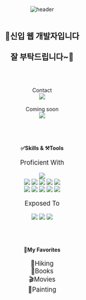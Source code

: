 <div align='center'>
  
![header](https://capsule-render.vercel.app/api?type=rect&color=timeGradient&height=300&section=header&text=Welcome%20My%20GitHub&fontSize=70)
<br><br>



## <center>🐣신입  웹 개발자입니다<br/><br/>잘 부탁드립니다~👋</center>
<br><br>
<div align='center'>
	Contact
	<br>
	<a href='mailto:shin10075@gmail.com'><img src="https://img.shields.io/badge/Gmail-EA4335?style=flat&logo=Gmail&logoColor=white" /></a>
	<br>
	<br>
	Coming soon
	<br>
	<a href='https://publish.obsidian.md/shin10075/Area/AboutMe/Bono%EC%9D%98+%EA%B0%9C%EB%B0%9C+%EA%B8%B0%EB%A1%9D%EC%9E%A5' target="_blank"><img src="https://img.shields.io/badge/Obsidian-7C3AED?style=flat&logo=Obsidian&logoColor=white" /></a>
</div>
<br><br>
<br>

#### <center>✅Skills & ⚒️Tools</center>
<center><big>Proficient With</big></center>
<br>

<div align="center">
	<img src="https://img.shields.io/badge/IntelliJ IDEA-000000?style=flat&logo=IntelliJIDEA&logoColor=white" />
	<br>
	<img src="https://img.shields.io/badge/Java-007396?style=flat&logo=Conda-Forge&logoColor=white" />
	<img src="https://img.shields.io/badge/Spring-6DB33F?style=flat&logo=Spring&logoColor=white" />
	<img src="https://img.shields.io/badge/SpringBoot-6DB33F?style=flat&logo=Springboot&logoColor=white" />
	<img src="https://img.shields.io/badge/Oracle%20SQL-F80000?style=flat&logo=Oracle&logoColor=white" />
	<img src="https://img.shields.io/badge/MySQL-4479A1?style=flat&logo=MySQL&logoColor=white" />
	<br>
	<img src="https://img.shields.io/badge/HTML5-E34F26?style=flat&logo=HTML5&logoColor=white" />
	<img src="https://img.shields.io/badge/CSS3-1572B6?style=flat&logo=CSS3&logoColor=white" />
	<img src="https://img.shields.io/badge/JavaScript-F7DF1E?style=flat&logo=JavaScript&logoColor=white" />
	<img src="https://img.shields.io/badge/jQuery-0769AD?style=flat&logo=jQuery&logoColor=white" />
	<img src="https://img.shields.io/badge/Git-F05032?style=flat&logo=git&logoColor=white" />
	<br>
</div>
<br>

<center><big>Exposed To</big></center>
<br>
<div align="center">
	<img src="https://img.shields.io/badge/React-61DAFB?style=flat&logo=React&logoColor=white" />
	<img src="https://img.shields.io/badge/Amazon AWS-232F3E?style=flat&logo=Amazon&logoColor=white" />
	<img src="https://img.shields.io/badge/Figma-F24E1E?style=flat&logo=Figma&logoColor=white" />
</div>


<br><br>

#### <center>🩷My Favorites</center>
<div></div>

<div align="center">
	<big>
		🥾Hiking<br>
		📖Books<br>
		🎬Movies<br>
		🎨Painting
	</big>
</div>
</div>



